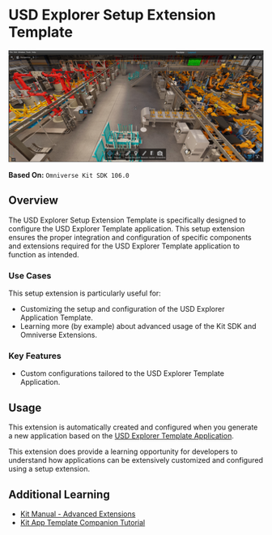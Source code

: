# USD Explorer Setup Extension Template

![USD Explorer Hero Image](../../../readme-assets/usd_explorer.jpg)

**Based On:** `Omniverse Kit SDK 106.0`

## Overview

The USD Explorer Setup Extension Template is specifically designed to configure the USD Explorer Template application. This setup extension ensures the proper integration and configuration of specific components and extensions required for the USD Explorer Template application to function as intended.

### Use Cases

This setup extension is particularly useful for:

- Customizing the setup and configuration of the USD Explorer Application Template.
- Learning more (by example) about advanced usage of the Kit SDK and Omniverse Extensions.

### Key Features

- Custom configurations tailored to the USD Explorer Template Application.


## Usage

This extension is automatically created and configured when you generate a new application based on the [USD Explorer Template Application](../../apps/usd_explorer/README.md).

This extension does provide a learning opportunity for developers to understand how applications can be extensively customized and configured using a setup extension.

## Additional Learning

- [Kit Manual - Advanced Extensions](https://docs.omniverse.nvidia.com/kit/docs/kit-manual/latest/guide/extensions_advanced.html)
- [Kit App Template Companion Tutorial](https://docs.omniverse.nvidia.com/kit/docs/kit-app-template/latest/intro.html)